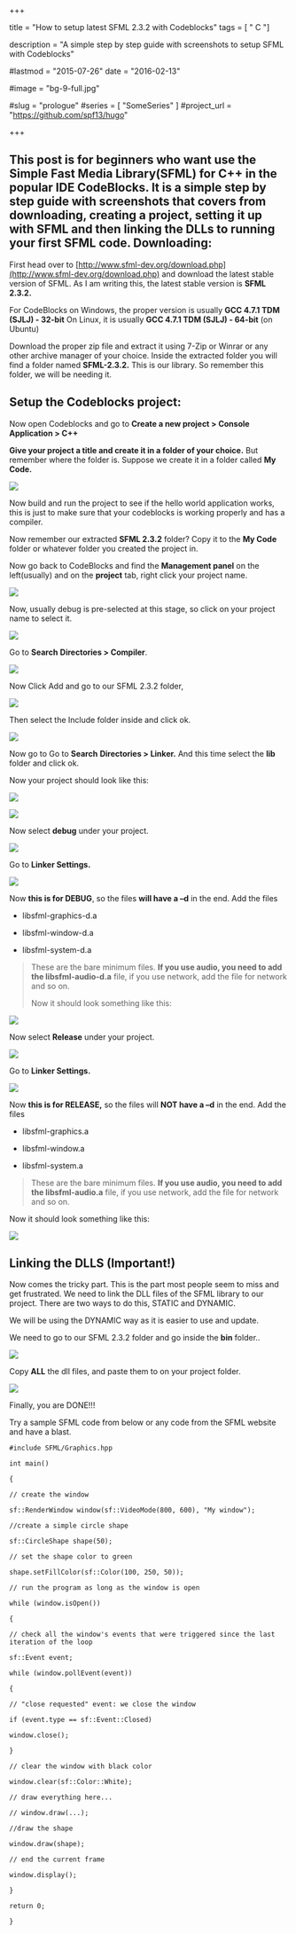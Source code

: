 +++

title = "How to setup latest SFML 2.3.2 with Codeblocks"
tags = [ " C "]

description = "A simple step by step guide with screenshots to setup SFML with Codeblocks"

#lastmod = "2015-07-26"
date = "2016-02-13"

#image = "bg-9-full.jpg"

#slug = "prologue"
#series = [ "SomeSeries" ]
#project_url = "https://github.com/spf13/hugo"

+++

This post is for beginners who want use the Simple Fast Media Library(SFML) for C++ in the popular IDE CodeBlocks. It is a simple step by step guide with screenshots that covers from downloading, creating a project, setting it up with SFML and then linking the DLLs to running your first SFML code.
Downloading:
------------
First head over to [http://www.sfml-dev.org/download.php](http://www.sfml-dev.org/download.php) and download the
latest stable version of SFML. As I am writing this, the latest stable
version is **SFML 2.3.2.**

For CodeBlocks on Windows, the proper version is usually **GCC 4.7.1
TDM (SJLJ) - 32-bit**
On Linux, it is usually **GCC 4.7.1 TDM (SJLJ) - 64-bit** (on Ubuntu)

Download the proper zip file and extract it using 7-Zip or Winrar or any
other archive manager of your choice. Inside the extracted folder you
will find a folder named **SFML-2.3.2.**
This is our library. So remember this folder, we will be needing it.

Setup the Codeblocks project:
-------------------
Now open Codeblocks and go to
**Create a new project &gt; Console Application &gt; C++**

**Give your project a title and create it in a folder of your choice.**
But remember where the folder is. Suppose we create it in a folder
called **My Code.**

![](/images/guides-tuts/how-to-setup-sfml-232-with-codeblocks/image1.png)

Now build and run the project to see if the hello world application
works, this is just to make sure that your codeblocks is working
properly and has a compiler.

Now remember our extracted **SFML 2.3.2** folder? Copy it to the **My
Code** folder or whatever folder you created the project in.

Now go back to CodeBlocks and find the **Management panel** on the
left(usually) and on the **project** tab, right click your project name.

![](/images/guides-tuts/how-to-setup-sfml-232-with-codeblocks/image2.png)

Now, usually debug is pre-selected at this stage, so click on your
project name to select it.

![](/images/guides-tuts/how-to-setup-sfml-232-with-codeblocks/image3.png)

Go to **Search** **Directories &gt; Compiler**.

![](/images/guides-tuts/how-to-setup-sfml-232-with-codeblocks/image4.png)

Now Click Add and go to our SFML 2.3.2 folder,

![](/images/guides-tuts/how-to-setup-sfml-232-with-codeblocks/image5.png)

Then select the Include folder inside and click ok.

![](/images/guides-tuts/how-to-setup-sfml-232-with-codeblocks/image6.png)

Now go to Go to **Search** **Directories &gt; Linker.** And this time
select the **lib** folder and click ok.

Now your project should look like this:

![](/images/guides-tuts/how-to-setup-sfml-232-with-codeblocks/image7.png)

![](/images/guides-tuts/how-to-setup-sfml-232-with-codeblocks/image8.png)

Now select **debug** under your project.

![](/images/guides-tuts/how-to-setup-sfml-232-with-codeblocks/image9.png)

Go to **Linker Settings.**

![](/images/guides-tuts/how-to-setup-sfml-232-with-codeblocks/image10.png)

Now **this is for DEBUG**, so the files **will have a –d** in the
end.
Add the files

-   libsfml-graphics-d.a

-   libsfml-window-d.a

-   libsfml-system-d.a

> These are the bare minimum files. **If you use audio, you need to add
> the libsfml-audio-d.a** file, if you use network, add the file for
> network and so on.
>
> Now it should look something like this:

![](/images/guides-tuts/how-to-setup-sfml-232-with-codeblocks/image11.png)

Now select **Release** under your project.

![](/images/guides-tuts/how-to-setup-sfml-232-with-codeblocks/image12.png)

Go to **Linker Settings.**

![](/images/guides-tuts/how-to-setup-sfml-232-with-codeblocks/image10.png)

Now **this is for RELEASE,** so the files will **NOT have a –d** in the
end.
Add the files

-   libsfml-graphics.a

-   libsfml-window.a

-   libsfml-system.a

> These are the bare minimum files. **If you use audio, you need to add
> the libsfml-audio.a** file, if you use network, add the file for
> network and so on.

Now it should look something like this:

![](/images/guides-tuts/how-to-setup-sfml-232-with-codeblocks/image13.png)


Linking the DLLS (Important!)
-----------------------------
Now comes the tricky part.
This is the part most people seem to miss and get frustrated. We need to
link the DLL files of the SFML library to our project. There are two
ways to do this, STATIC and DYNAMIC.

We will be using the DYNAMIC way as it is easier to use and update.

We need to go to our SFML 2.3.2 folder and go inside the **bin**
folder.. 

![](/images/guides-tuts/how-to-setup-sfml-232-with-codeblocks/image14.png)

Copy **ALL** the dll files, and paste them to on your project folder.

![](/images/guides-tuts/how-to-setup-sfml-232-with-codeblocks/image15.png)

Finally, you are DONE!!!

Try a sample SFML code from below or any code from the SFML website and
have a blast.

    #include SFML/Graphics.hpp
    
    int main()
    
    {
    
    // create the window
    
    sf::RenderWindow window(sf::VideoMode(800, 600), "My window");
    
    //create a simple circle shape
    
    sf::CircleShape shape(50);
    
    // set the shape color to green
    
    shape.setFillColor(sf::Color(100, 250, 50));
    
    // run the program as long as the window is open
    
    while (window.isOpen())
    
    {
    
    // check all the window's events that were triggered since the last
    iteration of the loop
    
    sf::Event event;
    
    while (window.pollEvent(event))
    
    {
    
    // "close requested" event: we close the window
    
    if (event.type == sf::Event::Closed)
    
    window.close();
    
    }
    
    // clear the window with black color
    
    window.clear(sf::Color::White);
    
    // draw everything here...
    
    // window.draw(...);
    
    //draw the shape
    
    window.draw(shape);
    
    // end the current frame
    
    window.display();
    
    }
    
    return 0;
    
    }